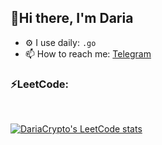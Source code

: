 ## 👋Hi there, I'm Daria 

- ⚙️ I use daily: `.go`
- 📫 How to reach me: [Telegram](https://t.me/daria_donskaia)

### :zap:LeetCode: 

<br>  

[![DariaCrypto's LeetCode stats](https://leetcode-stats-six.vercel.app/api?username=DariaCrypto)](https://github.com/KnlnKS/leetcode-stats)

<br> 



